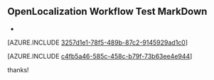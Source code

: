 ## OpenLocalization Workflow Test MarkDown
* 

[AZURE.INCLUDE [3257d1e1-78f5-489b-87c2-9145929ad1c0](calleeMd1.md)]



[AZURE.INCLUDE [c4fb5a46-585c-458c-b79f-73b63ee4e944](calleeMd2.md)]

 
thanks!